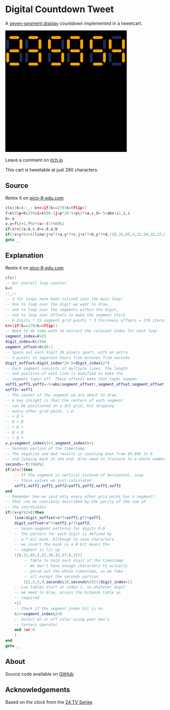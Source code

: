 # Digital Countdown Tweet
A [seven-segment display](https://en.wikipedia.org/wiki/Seven-segment_display) countdown implemented in a tweetcart.


[![Low resolution pixel art of a digital clock's seven-segment display showing the countdown from 23:59:54](images/cover.png)](https://minimechmedia.itch.io/digital-countdown-tweet)

Leave a comment on [itch.io](https://minimechmedia.itch.io/digital-countdown-tweet)

This cart is tweetable at just 280 characters.

## Source
Remix it on [pico-8-edu.com](https://pico-8-edu.com/?c=AHB4YQHXAXbrwdGXH148wtXX7x7_AK-wAl0avUPUVc31QdIY8B2uOeacIhmbCN5gIi7Kph14ARMMZBtp4Il36IKyeIhnmOnqYiNdiUoLiAnUM2-gjaQL0vq6qwLDzWzEI5GEiIKIgFDQ5VV13MzWRLlSt-lDREFTZVlWZVmbNVVWyRKWssSBLNE5cuMZCsKd7Kaj3uHEuZ3gEYoguqxaHHqGNKuC4y5sXZPl4ViZL2Rpe1l9YFlVb1BV2YmxD27sh7p3aOMLR7ouXsnyrDty78axYr12Q7Q8NzUyFSZFMZWFE2W03r1ENjaxsjLUVVsuWAjrzYmJbGwqjxe0BhYOjKfSkYUV9SAPFF7wTR5urHQD5aED0eDQAcPxYFzvbTYTCwsu2EvctuGmvaR9i-Hmzq1kbTKJiqWgSDaTpEmKgWSpaF5j6h3y3BJZW_wWq5sDcRQNRpErdpeah7DApcmxwXSrMrA2uXVHd8QJzcTO9hHZepFdUAE=)
```lua
cls()k=0::_::k+=1if(k==270)k=0flip()
f=k%15p=k\15%6i=k\90-1j=p*20-5+p\2*4a,c,d=-5+abs(i),i,i
b=-a
x,y=f\5+1,f%5+1s=-t()%60\1
if(x!=2)a,b,c,d=c,d,a,b
if((x+y)%2>0)line(j+x*7+a,y*7+c,j+x*7+b,y*7+d,({8,31,65,3,22,34,32,27,0,2})[({2,3,5,9,s\10,s%10})[p+1]+1]&1<<f\2>0and 1or 9)
goto _
```

## Explanation
Remix it on [pico-8-edu.com](https://pico-8-edu.com/?c=AHB4YQrHBY-rwdGXH148wtXX7x7_AK-wAl0avUPUVc31QdIY8B2uOeacIhmbCN5gIi7Kph14ARMMZBtp4Il36IKynHiHKGriREWgHXkCUyQjwTO0110VGG5lI_4j7RDpEOWgoJuoquNWtlbKjbrNR6KgqbIsq7KszZoqq-QISz3iQI9oJei2qpNuEiLYGdiJm2asj-o0yIosGJEuy7L6GS5ca5aCNygClZDb4leIU39tRGsDC300lwR7zVwykiTRoA-G6i5p5QvaMFQREg3KirDrIj9JDEkEKSQlk1GSdFlmnzKPqtvkwv-05eBgkqZVGyoi1JWEOCTD33oiyMIwMU0ZL1US4vJCOddIntwnQtbVtxWr99l7YSMdyfYmog1jTcmFFQN1ICq8F5534GJTqius7CRxm2ZJG_RFsThzX7-STq1mVeCPVd2EaDCbUVdTCBE5GugHkjWBlIlBv0w8RDM1s9eIJjVVXWyKoeRDQ1EqtFSkaavGNKR-uOqtlZnzlgYzjSnDvkHTRJsqwfJnrrhxbzpTd5kaGxgQlJiekhQTX9ss57qlnZ2tOIs7lYhhbaWm2VIlE4W5USBU1yELRQKiOsm2pCKqZHFvcTGSr9goSzOGxUhXD1a6hBMahCrlGZ6ZGRpbNXzmqmxGe0bmSJ5VRKCcKgbkViY2NqaibKpZ6fRlwnltqSgaWS6nJGu2IqGWsBVhUQtRS1OiSItEQWMn2SrSRgJeSkgqsF2tE1c7p6sko-UiI4nQtKiCJl3UM5mbewkXz4xqGZTj8bLmOpdDv9PulRGSDrCJMJNazmRdr2hWydRPGqPc9EC6OaWPPSJ7NLSbTmhuDAxNDeVSJ2JlQsKRFrJoprzPgKxDHcoli3VoJvTt9uqm4NVI1GlDlH2_FRQrA5pMQh0L4Yiax4okfkaaLllQIdqMLi0SoyRWcfzPhYF0Sr5_oxvdmkyyo5abRqZOQk5_Ixd1Ff9Z6qkmoBjaXFFMXZlYkd7YTiSglB60M4akIgLpDOQKEzFYwa4gmap6eacIAv2dZd1YUR2RkK16bSyUT0zr0TTqZus5ue6NlcW01rzxQliuT5ZSFFm3szDQzqpdzk33s7N720uTk6n0x_qB8XKq5bGR7RhA92NU0526FLIKfTE1NSbgEq00czI3W1tD5VM0dRmmw-XeXjWrHtrVqTDFapUuLqR6MC-RJPoYVbURJUIcGyJDunQumVGnn9fjLo3AFZEDZZ_VdLLQMVHzWJCaadsZSZh0Wfj9lsGIRiqR3lul64oRXVnlj4EwS_UD_iKJ6mpUeCNo9brQIiAJE3Xrhd4q0tcjQdd2QxILrX7K5tx0uzY6dOuoiDqUf0KkCF8XHnBCI8fphNRJgksy4W8oExws6rLG8hb1sNTu5NSOAEdUwW0QEwbm2bYMO7YkQqksHJJE6jsrxQEzodyR6Gs6t1COmYPAA8YFZWQc1uZxL6hH5pC92ZT5QoQ6VGKlPuJYGAaeA6swTgRnFhIZob7LKueIl0NNelKDIB4x1tZbnDF0wnqyf0ESFWtBkdyQJE1STCUbRfMasw_xvmNABZ2ZtRVJKz2LQTVzye0fouGRnwiml44VgjlAKkfSSMocClmDq2NpGcxqjUv9YQ48w4R8FPTkvDdkTnQtVqvFRYFyMYhIsNwmk7p8VBBeKePJSZmDcq-YLcQ4j9jcs_p4kqgeIHJ4ppOXEOUdWZnQQBtZkzlQXUiYOzRTJBO2UMHRkxNpD8UHo4qI3MHERCXMJNOi2qSsFgk7zzePEU5HSp0K5Om2s2QIDsIrU6b4pCohc3hue3Dg-22IY4jYo_861YbBgUXiEVLhqJyQL9BPyFZkihM2wsms1LHWuIi0fTpyEekmfAXRIb3sxZSbdvkgaL-SqrhlGA==)
```lua
cls()
-- Our overall loop counter
k=0
::_::
-- 3 for loops have been inlined into the main loop:
-- One to loop over the digit we want to draw,
-- one to loop over the segments within the digit,
-- one to loop over offsets to make the segment thick
-- 6 digits * 15 segment grid points * 3 thickness offsets = 270 iterations needed
k+=1if(k==270)k=0flip()
-- Need to do some math to extract the relevant index for each loop
segment_index=k%15
digit_index=k\15%6
segment_offset=k\90-1
-- Space out each digit 20 pixels apart, with an extra
-- 4 pixels to separate hours from minutes from seconds
digit_xoffset=digit_index*20-5+digit_index\2*4
-- Each segment consists of multiple lines. The length
-- and position of each line is modified to make the
-- segment taper off. These offsets make that taper happen
xoff1,yoff1,yoff2=-5+abs(segment_offset),segment_offset,segment_offset
xoff2=-xoff1
-- The center of the segment we are about to draw.
-- A key insight is that the centers of each segment
-- can be positioned on a 3x5 grid, but skipping
-- every other grid point. i.e.
-- + @ +
-- @ + @
-- + @ +
-- @ + @
-- + @ +
x,y=segment_index\5+1,segment_index%5+1
-- Seconds portion of the timestamp
-- The negative and mod results in counting down from 59.999 to 0
-- and looping back at the end. Also need to truncate to a whole number
seconds=-t()%60\1
if(x!=2)then
    -- If the segment is vertical instead of horizontal, swap
    -- those values we just calculated
    xoff1,xoff2,yoff1,yoff2=yoff1,yoff2,xoff1,xoff2
end
-- Remember how we said only every other grid point has a segment?
-- That can be concisely described by the parity of the sum of 
-- the coordinates
if((x+y)%2>0)then
    line(digit_xoffset+x*7+xoff1,y*7+yoff1,
    digit_xoffset+x*7+xoff2,y*7+yoff2,
    -- Seven-segment patterns for digits 0-9
    -- The pattern for each digit is defined by
    -- a 7-bit mask. Although to save characters
    -- we invert the mask so a 0 bit means the
    -- segment is lit up
    ({8,31,65,3,22,34,32,27,0,2})[
        -- Table to hold each digit of the timestamp
        -- We don't have enough characters to actually
        -- parse out the whole timestamp, so we fake
        -- all except the seconds portion
        ({2,3,5,9,seconds\10,seconds%10})[digit_index+1]
    -- Lua tables start at index 1, so whatever digit
    -- we need to draw, access the bitmask table as
    -- required
    +1]
    -- Check if the segment_index bit is on
    &1<<segment_index\2>0
    -- Select on or off color using poor man's 
    -- ternary operator
    and 1or 9
    )
end
goto _
```





## About




Source code available on [GitHub](https://github.com/MiniMechMedia/pico8-games/tree/master/carts/digital-countdown-tweet)


## Acknowledgements
Based on the clock from the [24 TV Series](https://en.wikipedia.org/wiki/24_(TV_series))

